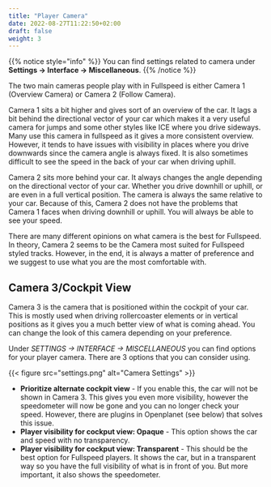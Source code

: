 ```yaml
---
title: "Player Camera"
date: 2022-08-27T11:22:50+02:00
draft: false
weight: 3
---
```


{{% notice style="info" %}}
You can find settings related to camera under **Settings -> Interface -> Miscellaneous**.
{{% /notice %}}

The two main cameras people play with in Fullspeed is either Camera 1 (Overview Camera) or Camera 2 (Follow Camera).

Camera 1 sits a bit higher and gives sort of an overview of the car. It lags a bit behind the directional vector of your car which makes it a very useful camera for jumps and some other styles like ICE where you drive sideways. Many use this camera in fullspeed as it gives a more consistent overview. However, it tends to have issues with visibility in places where you drive downwards since the camera angle is always fixed. It is also sometimes difficult to see the speed in the back of your car when driving uphill.

Camera 2 sits more behind your car. It always changes the angle depending on the directional vector of your car. Whether you drive downhill or uphill, or are even in a full vertical position. The camera is always the same relative to your car. Because of this, Camera 2 does not have the problems that Camera 1 faces when driving downhill or uphill. You will always be able to see your speed.

There are many different opinions on what camera is the best for Fullspeed. In theory, Camera 2 seems to be the Camera most suited for Fullspeed styled tracks. However, in the end, it is always a matter of preference and we suggest to use what you are the most comfortable with.

## Camera 3/Cockpit View
Camera 3 is the camera that is positioned within the cockpit of your car. This is mostly used when driving rollercoaster elements or in vertical positions as it gives you a much better view of what is coming ahead. You can change the look of this camera depending on your preference.

Under *SETTINGS -> INTERFACE -> MISCELLANEOUS* you can find options for your player camera. There are 3 options that you can consider using.

{{< figure src="settings.png" alt="Camera Settings" >}}

- **Prioritize alternate cockpit view** - If you enable this, the car will not be shown in Camera 3. This gives you even more visibility, however the speedometer will now be gone and you can no longer check your speed. However, there are plugins in Openplanet (see below) that solves this issue.
- **Player visibility for cockput view: Opaque** - This option shows the car and speed with no transparency.
- **Player visibility for cockput view: Transparent** - This should be the best option for Fullspeed players. It shows the car, but in a transparent way so you have the full visibility of what is in front of you. But more important, it also shows the speedometer.
